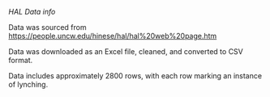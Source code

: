 *HAL Data info*

Data was sourced from https://people.uncw.edu/hinese/hal/hal%20web%20page.htm

Data was downloaded as an Excel file, cleaned, and converted to CSV format.

Data includes approximately 2800 rows, with each row marking an instance of lynching.